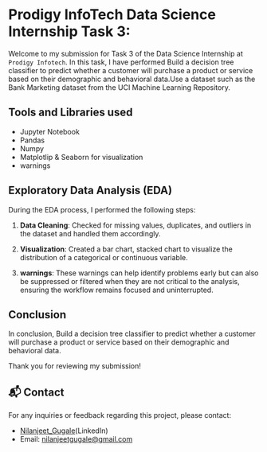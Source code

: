 # Prodigy InfoTech Data Science Internship Task 3:

Welcome to my submission for Task 3 of the Data Science Internship at `Prodigy Infotech`. In this task, I have performed Build a decision tree classifier to predict whether a customer will purchase a product or service based on their demographic and behavioral data.Use a dataset such as the Bank Marketing dataset from the UCI Machine Learning Repository.

## Tools and Libraries used
- Jupyter Notebook
- Pandas
- Numpy
- Matplotlip & Seaborn for visualization
- warnings

## Exploratory Data Analysis (EDA)

During the EDA process, I performed the following steps:

1. **Data Cleaning**: Checked for missing values, duplicates, and outliers in the dataset and handled them accordingly.

2. **Visualization**: Created a bar chart, stacked chart to visualize the distribution of a categorical or continuous variable.

3. **warnings**: These warnings can help identify problems early but can also be suppressed or filtered when they are not critical to the analysis, ensuring the workflow remains focused and uninterrupted. 


## Conclusion

In conclusion, Build a decision tree classifier to predict whether a customer will purchase a product or service based on their demographic and behavioral data.

Thank you for reviewing my submission!

## 📬 Contact

For any inquiries or feedback regarding this project, please contact:

- <a>[Nilanjeet_Gugale](https://www.linkedin.com/in/nilanjeet-gugale-b06534252/)(LinkedIn)</a>
- Email: nilanjeetgugale@gmail.com
